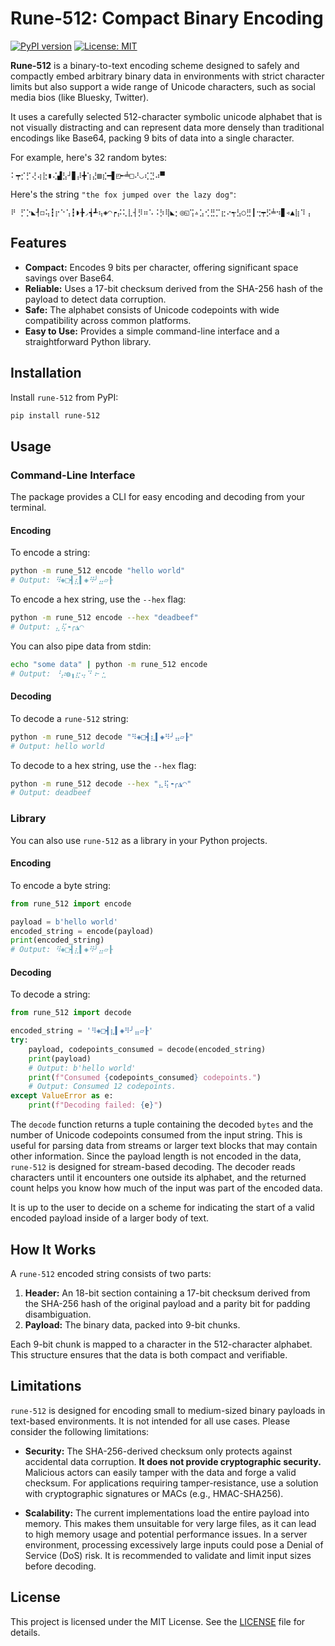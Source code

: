 # Rune-512: Compact Binary Encoding

[![PyPI version](https://badge.fury.io/py/rune-512.svg)](https://badge.fury.io/py/rune-512)
[![License: MIT](https://img.shields.io/badge/License-MIT-yellow.svg)](https://opensource.org/licenses/MIT)

**Rune-512** is a binary-to-text encoding scheme designed to safely and compactly embed arbitrary binary data in environments with strict character limits but also support a wide range of Unicode characters, such as social media bios (like Bluesky, Twitter).

It uses a carefully selected 512-character symbolic unicode alphabet that is not visually distracting and can represent data more densely than traditional encodings like Base64, packing 9 bits of data into a single character.

For example, here's 32 random bytes:

```
⠅┯⡊⡋⢜⢴⣗▮⢌▟⣣┘▊⡼╋⢱⣜▧⣎━▋◰╾╧□⠜◡⢎⣙⠴▀
```

Here's the string `"the fox jumped over the lazy dog"`:

```
⠟ ⡋⡑◣┦◻⢥┇⡖⠑⢡┇◗╊◞┪┹⢦◈◠┍⡬⢅⣇┤⡻⠶⠡⠨⡳⢿◣⡂◎◱⢩▵⣡⢊⣛⡉⣖⠔┭⣣○⣛┃⢒┯⡫╧⠲▊◃▲⣷⠹⢠
```

## Features

- **Compact:** Encodes 9 bits per character, offering significant space savings over Base64.
- **Reliable:** Uses a 17-bit checksum derived from the SHA-256 hash of the payload to detect data corruption.
- **Safe:** The alphabet consists of Unicode codepoints with wide compatibility across common platforms.
- **Easy to Use:** Provides a simple command-line interface and a straightforward Python library.

## Installation

Install `rune-512` from PyPI:

```bash
pip install rune-512
```

## Usage

### Command-Line Interface

The package provides a CLI for easy encoding and decoding from your terminal.

#### Encoding

To encode a string:
```bash
python -m rune_512 encode "hello world"
# Output: ⠻◈□┫⣆▍◈⠻╯⣤▱┠
```

To encode a hex string, use the `--hex` flag:
```bash
python -m rune_512 encode --hex "deadbeef"
# Output: ⣄⢯╺╭◮◠
```

You can also pipe data from stdin:
```bash
echo "some data" | python -m rune_512 encode
# Output: ⠘⡴◍╻⣖⢤⠙⠰╴⣂
```

#### Decoding

To decode a `rune-512` string:
```bash
python -m rune_512 decode "⠻◈□┫⣆▍◈⠻╯⣤▱┠"
# Output: hello world
```

To decode to a hex string, use the `--hex` flag:
```bash
python -m rune_512 decode --hex "⣄⢯╺╭◮◠"
# Output: deadbeef
```

### Library

You can also use `rune-512` as a library in your Python projects.

#### Encoding

To encode a byte string:

```python
from rune_512 import encode

payload = b'hello world'
encoded_string = encode(payload)
print(encoded_string)
# Output: ⠻◈□┫⣆▍◈⠻╯⣤▱┠
```

#### Decoding

To decode a string:

```python
from rune_512 import decode

encoded_string = '⠻◈□┫⣆▍◈⠻╯⣤▱┠'
try:
    payload, codepoints_consumed = decode(encoded_string)
    print(payload)
    # Output: b'hello world'
    print(f"Consumed {codepoints_consumed} codepoints.")
    # Output: Consumed 12 codepoints.
except ValueError as e:
    print(f"Decoding failed: {e}")
```

The `decode` function returns a tuple containing the decoded `bytes` and the number of Unicode codepoints consumed from the input string. This is useful for parsing data from streams or larger text blocks that may contain other information. Since the payload length is not encoded in the data, `rune-512` is designed for stream-based decoding. The decoder reads characters until it encounters one outside its alphabet, and the returned count helps you know how much of the input was part of the encoded data.

It is up to the user to decide on a scheme for indicating the start of a valid encoded payload inside of a larger body of text.

## How It Works

A `rune-512` encoded string consists of two parts:

1.  **Header:** An 18-bit section containing a 17-bit checksum derived from the SHA-256 hash of the original payload and a parity bit for padding disambiguation.
2.  **Payload:** The binary data, packed into 9-bit chunks.

Each 9-bit chunk is mapped to a character in the 512-character alphabet. This structure ensures that the data is both compact and verifiable.

## Limitations

`rune-512` is designed for encoding small to medium-sized binary payloads in text-based environments. It is not intended for all use cases. Please consider the following limitations:

*   **Security:** The SHA-256-derived checksum only protects against accidental data corruption. **It does not provide cryptographic security.** Malicious actors can easily tamper with the data and forge a valid checksum. For applications requiring tamper-resistance, use a solution with cryptographic signatures or MACs (e.g., HMAC-SHA256).

*   **Scalability:** The current implementations load the entire payload into memory. This makes them unsuitable for very large files, as it can lead to high memory usage and potential performance issues. In a server environment, processing excessively large inputs could pose a Denial of Service (DoS) risk. It is recommended to validate and limit input sizes before decoding.

## License

This project is licensed under the MIT License. See the [LICENSE](LICENSE) file for details.
